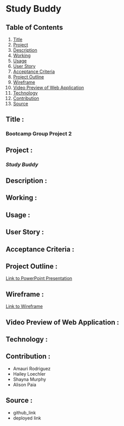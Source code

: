 # Study Buddy

## Table of Contents
1. [Title](#title)
2. [Project](#project)
3. [Description](#description)
4. [Working](#working)
5. [Usage](#usage)
6. [User Story](#user-story)
7. [Acceptance Criteria](#acceptance-criteria)
8. [Project Outline](#project-outline)
9. [Wireframe](#wireframe)
10. [Video Preview of Web Application](#video-preview-of-web-application)
11. [Technology](#technology)
12. [Contribution](#contribution)
13. [Source](#source)

## Title :
### Bootcamp Group Project 2

## Project :
### *Study Buddy*

## Description :


## Working :


## Usage :


## User Story :


## Acceptance Criteria :


## Project Outline :
[Link to PowerPoint Presentation](https://docs.google.com/presentation/d/1gnFSSOc5K2J--LOBNMothA58R_RVDVpnhloqP7Q0dlU/edit?usp=sharing)

## Wireframe :
[Link to Wireframe](https://www.figma.com/file/ecH6V9VV64Y8h0Zg77uk92/Untitled?node-id=0%3A1&t=cGEf3qLriIdzacSN-1)

## Video Preview of Web Application :


## Technology :
  

## Contribution :
- Amauri Rodriguez
- Hailey Loechler
- Shayna Murphy
- Alison Paia

## Source :
- github_link
- deployed link
